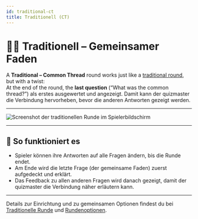 ```yaml
---
id: traditional-ct
title: Traditionell (CT)
---
```


# 📝🧵 Traditionell – Gemeinsamer Faden

A **Traditional – Common Thread** round works just like a [traditional round](030-traditional.md), but with a twist:\
At the end of the round, the **last question** (“What was the common thread?”) als erstes ausgewertet und angezeigt. Damit kann der quizmaster die Verbindung hervorheben, bevor die anderen Antworten gezeigt werden.

---

![Screenshot der traditionellen Runde im Spielerbildschirm](/images/round-modes/traditional-answer-screen.png)

---

## 📝 So funktioniert es

- Spieler können ihre Antworten auf alle Fragen ändern, bis die Runde endet.
- Am Ende wird die letzte Frage (der gemeinsame Faden) zuerst aufgedeckt und erklärt.
- Das Feedback zu allen anderen Fragen wird danach gezeigt, damit der quizmaster die Verbindung näher erläutern kann.

---

Details zur Einrichtung und zu gemeinsamen Optionen findest du bei [Traditionelle Runde](030-traditional.md) und [Rundenoptionen](../editor/008-round-options.md).
